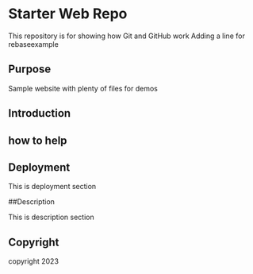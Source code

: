 # Starter Web Repo

This repository is for showing how Git and GitHub work
Adding a line for rebaseexample

## Purpose

Sample website with plenty of files for demos

## Introduction

## how to help

## Deployment
This is deployment section

##Description

This is description section

## Copyright

copyright 2023